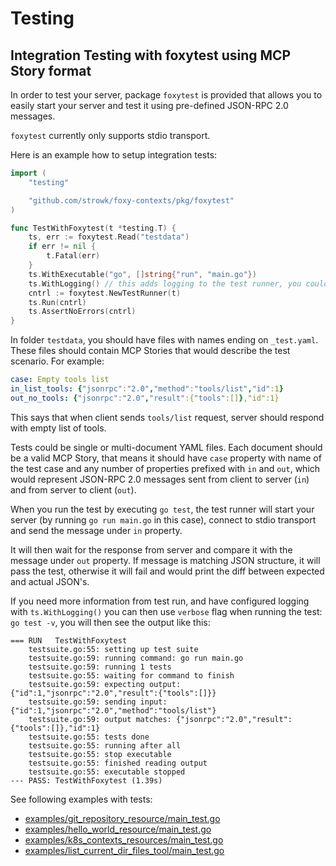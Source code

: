 # Testing

## Integration Testing with foxytest using MCP Story format

In order to test your server, package `foxytest` is provided that allows you to easily start your server and test it using pre-defined JSON-RPC 2.0 messages.

`foxytest` currently only supports stdio transport.

Here is an example how to setup integration tests:

```go
import (
	"testing"

	"github.com/strowk/foxy-contexts/pkg/foxytest"
)

func TestWithFoxytest(t *testing.T) {
	ts, err := foxytest.Read("testdata")
	if err != nil {
		t.Fatal(err)
	}
	ts.WithExecutable("go", []string{"run", "main.go"})
	ts.WithLogging() // this adds logging to the test runner, you could see it if you run tests with -v flag
	cntrl := foxytest.NewTestRunner(t)
	ts.Run(cntrl)
	ts.AssertNoErrors(cntrl)
}
```

In folder `testdata`, you should have files with names ending on `_test.yaml`. These files should contain MCP Stories that would describe the test scenario. For example:

```yaml
case: Empty tools list
in_list_tools: {"jsonrpc":"2.0","method":"tools/list","id":1}
out_no_tools: {"jsonrpc":"2.0","result":{"tools":[]},"id":1}
```

This says that when client sends `tools/list` request, server should respond with empty list of tools.

Tests could be single or multi-document YAML files. Each document should be a valid MCP Story, that means it should have `case` property with name of the test case and any number of properties prefixed with `in` and `out`, which would represent JSON-RPC 2.0 messages sent from client to server (`in`) and from server to client (`out`).

When you run the test by executing `go test`, the test runner will start your server (by running `go run main.go` in this case), connect to stdio transport and send the message under `in` property. 

It will then wait for the response from server and compare it with the message under `out` property. If message is matching JSON structure, it will pass the test, otherwise it will fail and would print the diff between expected and actual JSON's.

If you need more information from test run, and have configured logging with `ts.WithLogging()` you can then use `verbose` flag when running the test: `go test -v`, you will then see the output like this:

```
=== RUN   TestWithFoxytest
    testsuite.go:55: setting up test suite
    testsuite.go:59: running command: go run main.go
    testsuite.go:59: running 1 tests
    testsuite.go:55: waiting for command to finish
    testsuite.go:59: expecting output: {"id":1,"jsonrpc":"2.0","result":{"tools":[]}}
    testsuite.go:59: sending input: {"id":1,"jsonrpc":"2.0","method":"tools/list"}
    testsuite.go:59: output matches: {"jsonrpc":"2.0","result":{"tools":[]},"id":1}
    testsuite.go:55: tests done
    testsuite.go:55: running after all
    testsuite.go:55: stop executable
    testsuite.go:55: finished reading output
    testsuite.go:55: executable stopped
--- PASS: TestWithFoxytest (1.39s)
```

See following examples with tests:
- [examples/git_repository_resource/main_test.go](https://github.com/strowk/foxy-contexts/blob/main/examples/git_repository_resource/main_test.go)
- [examples/hello_world_resource/main_test.go](https://github.com/strowk/foxy-contexts/blob/main/examples/hello_world_resource/main_test.go)
- [examples/k8s_contexts_resources/main_test.go](https://github.com/strowk/foxy-contexts/blob/main/examples/k8s_contexts_resources/main_test.go)
- [examples/list_current_dir_files_tool/main_test.go](https://github.com/strowk/foxy-contexts/blob/main/examples/list_current_dir_files_tool/main_test.go)
